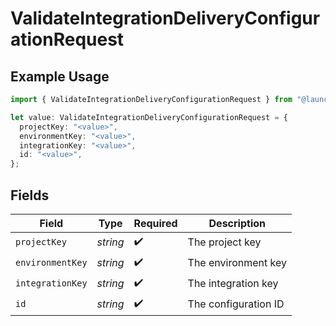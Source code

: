 # ValidateIntegrationDeliveryConfigurationRequest

## Example Usage

```typescript
import { ValidateIntegrationDeliveryConfigurationRequest } from "@launchdarkly/mcp-server/models/operations";

let value: ValidateIntegrationDeliveryConfigurationRequest = {
  projectKey: "<value>",
  environmentKey: "<value>",
  integrationKey: "<value>",
  id: "<value>",
};
```

## Fields

| Field                | Type                 | Required             | Description          |
| -------------------- | -------------------- | -------------------- | -------------------- |
| `projectKey`         | *string*             | :heavy_check_mark:   | The project key      |
| `environmentKey`     | *string*             | :heavy_check_mark:   | The environment key  |
| `integrationKey`     | *string*             | :heavy_check_mark:   | The integration key  |
| `id`                 | *string*             | :heavy_check_mark:   | The configuration ID |